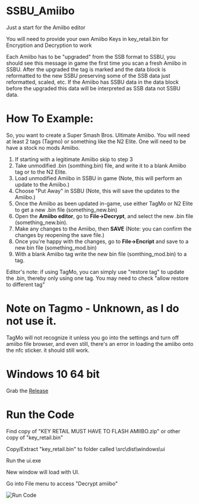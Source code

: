 # SSBU_Amiibo
Just a start for the Amiibo editor 

You will need to provide your own Amiibo Keys in key_retail.bin for Encryption and Decryption to work

Each Amiibo has to be "upgraded" from the SSB format to SSBU, you should see this message in game the first time you scan a fresh Amiibo in SSBU. After the upgraded the tag is marked and the data block is reformatted to the new SSBU preserving some of the SSB data just reformatted, scaled, etc. If the Amiibo has SSBU data in the data block before the upgraded this data will be interpreted as SSB data not SSBU data.


# How To Example:
So, you want to create a Super Smash Bros. Ultimate Amiibo. You will need at least 2 tags (Tagmo) or something like the N2 Elite. One will need to be have a stock no mods Amiibo.

 1. If starting with a legitimate Amiibo skip to step 3
 1. Take unmodified .bin (somthing.bin) file, and write it to a blank Amiibo tag or to the N2 Elite.
 1. Load unmodified Amiibo in SSBU in game (Note, this will perform an update to the Amiibo.)
 1. Choose "Put Away" in SSBU (Note, this will save the updates to the Amiibo.)
 1. Once the Amiibo as been updated in-game, use either TagMo or N2 Elite to get a new .bin file (something_new.bin)
 1. Open the **Amiibo editor**, go to **File->Decrypt**, and select the new .bin file (something_new.bin).
 1. Make any changes to the Amiibo, then **SAVE** (Note: you can confirm the changes by reopening the save file.)
 1. Once you're happy with the changes, go to **File->Encript** and save to a new bin file (something_mod.bin)
 1. With a blank Amiibo tag write the new bin file (somthing_mod.bin) to a tag.
 
 Editor's note: if using TagMo, you can simply use "restore tag" to update the .bin, thereby only using one tag. You may need to check "allow restore to different tag"
 
 # Note on Tagmo - Unknown, as I do not use it. 
TagMo will not recognize it unless you go into the settings and turn off amiibo file browser, and even still, there's an error in loading the amiibo onto the nfc sticker. it should still work.

# Windows 10 64 bit
  Grab the [Release](https://github.com/odwdinc/SSBU_Amiibo/releases)
 
# Run the Code

 Find copy of "KEY RETAIL MUST HAVE TO FLASH AMIIBO.zip" or other copy of "key_retail.bin"
 
 Copy/Extract "key_retail.bin" to folder called \src\dist\windows\ui

 Run the ui.exe

 New window will load with UI.

 Go into File menu to access "Decrypt amiibo"

![Run Code](https://github.com/odwdinc/SSBU_Amiibo/blob/master/docs/RunCode_7.PNG)
